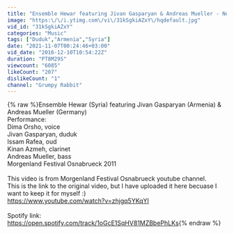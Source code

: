 ```yaml
---
title: "Ensemble Hewar featuring Jivan Gasparyan & Andreas Mueller - Needless to say"
image: "https:\/\/i.ytimg.com\/vi\/31kSgkiAZxY\/hqdefault.jpg"
vid_id: "31kSgkiAZxY"
categories: "Music"
tags: ["Duduk","Armenia","Syria"]
date: "2021-11-07T00:24:46+03:00"
vid_date: "2016-12-10T10:54:22Z"
duration: "PT8M29S"
viewcount: "6085"
likeCount: "207"
dislikeCount: "1"
channel: "Grumpy Rabbit"
---
```

{% raw %}Ensemble Hewar (Syria) featuring Jivan Gasparyan (Armenia) &amp; Andreas Mueller (Germany)<br />Performance:<br />Dima Orsho, voice<br />Jivan Gasparyan, duduk<br />Issam Rafea, oud<br />Kinan Azmeh, clarinet<br />Andreas Mueller, bass<br />Morgenland Festival Osnabrueck 2011<br /><br />This video is from Morgenland Festival Osnabrueck youtube channel. <br />This is the link to the original video, but I have uploaded it here becuase I want to keep it for myself :) <br /><a rel="nofollow" target="blank" href="https://www.youtube.com/watch?v=zhjgq5YKqYI">https://www.youtube.com/watch?v=zhjgq5YKqYI</a><br /><br />Spotify link:<br /><a rel="nofollow" target="blank" href="https://open.spotify.com/track/1oGcE1SqHV81MZBbePhLKs">https://open.spotify.com/track/1oGcE1SqHV81MZBbePhLKs</a>{% endraw %}
